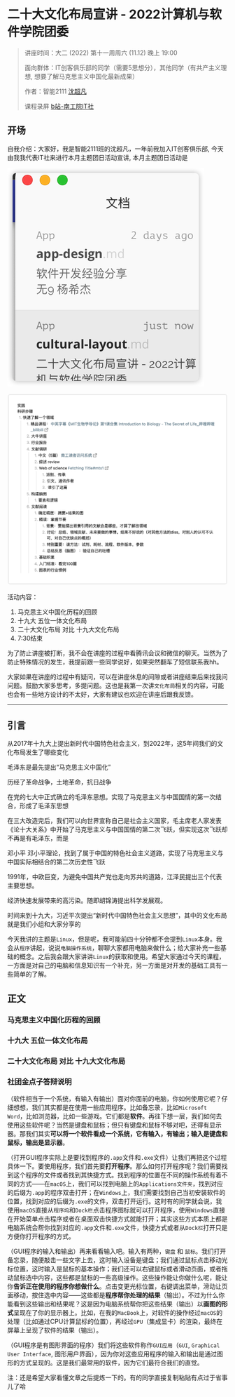 # 二十大文化布局宣讲 - 2022计算机与软件学院团委

> 讲座时间：大二 (2022) 第十一周周六 (11.12) 晚上 19:00
>
> 面向群体：IT创客俱乐部的同学（需要5思想分），其他同学（有共产主义理想, 想要了解马克思主义中国化最新成果）
>
> 作者：智能2111 [沈超凡](https://github.com/jarrycf/)
>
> 课程录屏 [b站-南工院IT社](https://space.bilibili.com/1352921332)



## 开场

自我介绍：大家好，我是智能2111班的沈超凡，一年前我加入IT创客俱乐部, 今天由我我代表IT社来进行本月主题团日活动宣讲, 本月主题团日活动是



![image-20230607101759260](media/image-20230607101759260.png)



![img](media/(null)-20230607101831902.(null))



活动内容：

1. 马克思主义中国化历程的回顾
2. 十九大 五位一体文化布局
3. 二十大文化布局 对比 十九大文化布局
4. 7:30结束

为了防止讲座被打断，我不会在讲座的过程中看腾讯会议和微信的聊天。当然为了防止特殊情况的发生，我提前跟一些同学说好，如果突然翻车了短信联系我hh。

大家如果在讲座的过程中有疑问，可以在讲座休息的间隙或者讲座结束后来找我问问题。鼓励大家多思考，多提问题。这也是我第一次讲`文化布局`相关的内容，可能也会有一些地方设计的不太好，大家有建议也欢迎在讲座后跟我反馈。

- - -

## 引言

从2017年十九大上提出新时代中国特色社会主义，到2022年，这5年间我们的文化布局发生了哪些变化



毛泽东是最先提出“马克思主义中国化”

历经了革命战争，土地革命，抗日战争

在党的七大中正式确立的毛泽东思想。实现了马克思主义与中国国情的第一次结合，形成了毛泽东思想

在三大改造完后，我们可以向世界宣称自己是社会主义国家，毛主席老人家发表《论十大关系》中开始了马克思主义与中国国情的第二次飞跃，但实现这次飞跃却不再是有毛泽东，而是

邓小平
邓小平理论，找到了属于中国的特色社会主义道路，实现了马克思主义与中国实际相结合的第二次历史性飞跃

1991年，中欧巨变，为避免中国共产党也走向苏共的道路，江泽民提出三个代表主要思想。

经济快速发展带来的高污染。随即胡锦涛提出科学发展观。

时间来到十九大，习近平次提出“新时代中国特色社会主义思想”，其中的文化布局就是我们小组和大家分享的



今天我讲的主题是`Linux`，但是呢，我可能前四十分钟都不会提到`Linux`本身。我会从`程序`讲起，说说`电脑操作系统`，聊聊大家都用电脑来做什么；给大家补充一些基础的概念。之后我会跟大家讲讲`Linux`的获取和使用。希望大家通过今天的课程，一方面是对自己的电脑和信息知识有一个补充，另一方面是对开发的基础工具有一些简单的了解。

## 正文

### 马克思主义中国化历程的回顾 

### 十九大 五位一体文化布局

### 二十大文化布局 对比 十九大文化布局

### 社团金点子答辩说明


（软件相当于一个系统，有输入有输出）面对你面前的电脑，你如何使用它呢？仔细想想，我们其实都是在使用一些应用程序。比如备忘录，比如`Microsoft Word`，比如浏览器，比如一些游戏。它们都是**软件**。再往下想一层，我们如何去使用这些软件呢？当然是键盘和鼠标；但只有键盘和鼠标不够对吧，还得有显示器。那我们其实**可以将一个软件看成一个系统，它有输入，有输出；输入是键盘和鼠标，输出是显示器**。

（打开GUI程序实际上是要找到程序的`.app`文件和`.exe`文件）让我们再把这个过程具体一下。要使用程序，我们首先要**打开程序**。那么如何打开程序呢？我们需要找到这个程序的文件或者找到其快捷方式。找到程序的位置在不同的操作系统有着不同的方式——在`macOS`上，我们可以找到电脑上的`Applications文件夹`，找到对应的后缀为`.app`的程序双击打开；在`Windows`上，我们需要找到自己当初安装软件的位置，找到对应的后缀为`.exe`的文件，双击打开运行。这时有的同学就会说，我使用`macOS`直接从`程序坞`和`Dock栏`点击程序图标就可以打开程序，使用`Windows`直接在开始菜单点击程序或者在桌面双击快捷方式就能打开；其实这些方式本质上都是电脑系统会帮你找到对应的`.app`文件和`.exe`文件，快捷方式或者从`Dock栏`打开只是方便你打开程序的方式。

（GUI程序的输入和输出）再来看看输入吧。输入有两种，`键盘` 和 `鼠标`。我们打开备忘录，随便敲击一些文字上去，这时输入设备是键盘；我们通过鼠标点击移动光标位置，这时输入是鼠标的基本操作；我们还可以右键鼠标或者滑动页面，或者拖动鼠标选中内容，这些都是鼠标的一些高级操作。这些操作能让你做什么呢，能让你**告诉正在使用的程序你想做什么**。点击变更光标位置，右键调出菜单，滑动让页面移动，按住选中内容——这些都是**程序帮你处理的结果**（输出）。不过为什么你能看到这些输出和结果呢？这是因为电脑系统帮你把这些结果（输出）以**画图的形式**呈现在了你的显示器上。比如，在我的`MacBook`上，对软件的操作经过`macOS`的处理（比如通过CPU计算鼠标的位置），再经过`GPU`（集成显卡）的渲染，最终在屏幕上呈现了软件的结果（输出）。

（GUI程序是有图形界面的程序）我们将这些软件称作`GUI应用`（`GUI`, `Graphical User Interface`, 图形用户界面），因为你对这些应用程序的输入和输出是通过图形的方式呈现的。这是我们最常用的软件，因为它们最符合我们的直觉。







注：还是希望大家看懂文章之后提炼一下的。有的同学直接复制粘贴有点过于省事儿了哈
